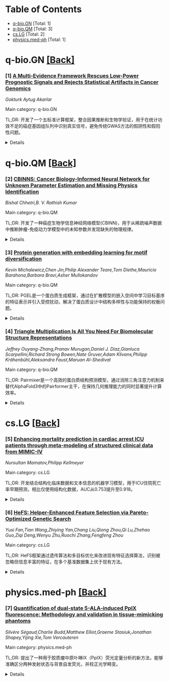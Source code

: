 <div id=toc></div>

# Table of Contents

- [q-bio.GN](#q-bio.GN) [Total: 1]
- [q-bio.QM](#q-bio.QM) [Total: 3]
- [cs.LG](#cs.LG) [Total: 2]
- [physics.med-ph](#physics.med-ph) [Total: 1]


<div id='q-bio.GN'></div>

# q-bio.GN [[Back]](#toc)

### [1] [A Multi-Evidence Framework Rescues Low-Power Prognostic Signals and Rejects Statistical Artifacts in Cancer Genomics](https://arxiv.org/abs/2510.18571)
*Gokturk Aytug Akarlar*

Main category: q-bio.GN

TL;DR: 开发了一个五标准计算框架，整合因果推断和生物学验证，用于在统计功效不足的癌症基因组队列中识别真实信号，避免传统GWAS方法的假阴性和假阳性问题。


<details>
  <summary>Details</summary>
Motivation: 标准癌症基因组关联研究在统计功效不足的队列中系统性地失败，在TCGA乳腺癌队列中低事件率导致严重的功效限制，产生已知驱动基因的假阴性和大乘客基因的假阳性。

Method: 开发了五标准计算框架，整合因果推断方法（逆概率加权、双重稳健估计）与正交生物学验证（表达、突变模式、文献证据）。

Result: 标准Cox+FDR方法在FDR<0.05时检测到零个基因，确认在功效不足设置中完全失败。框架正确识别RYR2为假阳性，KMT2C为需要验证的复杂候选基因。功效分析显示基因中位功效为15.1%，KMT2C仅29.8%功效。

Conclusion: 这种多证据方法为分析功效不足队列提供了模板，优先考虑生物学可解释性而非纯统计显著性。

Abstract: Motivation: Standard genome-wide association studies in cancer genomics rely
on statistical significance with multiple testing correction, but
systematically fail in underpowered cohorts. In TCGA breast cancer (n=967, 133
deaths), low event rates (13.8%) create severe power limitations, producing
false negatives for known drivers and false positives for large passenger
genes. Results: We developed a five-criteria computational framework
integrating causal inference (inverse probability weighting, doubly robust
estimation) with orthogonal biological validation (expression, mutation
patterns, literature evidence). Applied to TCGA-BRCA mortality analysis,
standard Cox+FDR detected zero genes at FDR<0.05, confirming complete failure
in underpowered settings. Our framework correctly identified RYR2 -- a cardiac
gene with no cancer function -- as a false positive despite nominal
significance (p=0.024), while identifying KMT2C as a complex candidate
requiring validation despite marginal significance (p=0.047, q=0.954). Power
analysis revealed median power of 15.1% across genes, with KMT2C achieving only
29.8% power (HR=1.55), explaining borderline statistical significance despite
strong biological evidence. The framework distinguished true signals from
artifacts through mutation pattern analysis: RYR2 showed 29.8% silent mutations
(passenger signature) with no hotspots, while KMT2C showed 6.7% silent
mutations with 31.4% truncating variants (driver signature). This
multi-evidence approach provides a template for analyzing underpowered cohorts,
prioritizing biological interpretability over purely statistical significance.
  Availability: All code and analysis pipelines available at
github.com/akarlaraytu/causal-inference-for-cancer-genomics

</details>


<div id='q-bio.QM'></div>

# q-bio.QM [[Back]](#toc)

### [2] [CBINNS: Cancer Biology-Informed Neural Network for Unknown Parameter Estimation and Missing Physics Identification](https://arxiv.org/abs/2510.17920)
*Bishal Chhetri,B. V. Rathish Kumar*

Main category: q-bio.QM

TL;DR: 开发了一种癌症生物学信息神经网络模型(CBINN)，用于从稀疏噪声数据中推断肿瘤-免疫动力学模型中的未知参数并发现缺失的物理规律。


<details>
  <summary>Details</summary>
Motivation: 肿瘤-免疫相互作用的动力学通常用微分方程建模，但这些模型存在未知参数需要估计，且由于生物复杂性，系统方程中可能存在未知或缺失项。

Method: 使用CBINN框架，在三个不同的非线性区室肿瘤-免疫模型上测试，评估其在多个合成噪声水平下的鲁棒性。

Result: CBINN模型能够有效估计未知模型参数，并发现控制这些生物系统的潜在物理规律或数学结构，即使从分散和噪声测量中也能实现。

Conclusion: 该方法在代表肿瘤-免疫相互作用常见动态模式的区室模型上验证了其通用性和有效性。

Abstract: The dynamics of tumor-immune interactions within a complex tumor
microenvironment are typically modeled using a system of ordinary differential
equations or partial differential equations. These models introduce some
unknown parameters that need to be estimated accurately and efficiently from
the limited and noisy experimental data. Moreover, due to the intricate
biological complexity and limitations in experimental measurements,
tumor-immune dynamics are not fully understood, and therefore, only partial
knowledge of the underlying physics may be available, resulting in unknown or
missing terms within the system of equations. In this study, we develop a
cancer biology-informed neural network model(CBINN) to infer the unknown
parameters in the system of equations as well as to discover the missing
physics from sparse and noisy measurements. We test the performance of the
CBINN model on three distinct nonlinear compartmental tumor-immune models and
evaluate its robustness across multiple synthetic noise levels. By harnessing
these highly nonlinear dynamics, our CBINN framework effectively estimates the
unknown model parameters and uncovers the underlying physical laws or
mathematical structures that govern these biological systems, even from
scattered and noisy measurements. The models chosen here represent the dynamic
patterns commonly observed in compartmental models of tumor-immune
interactions, thereby validating the generalizability and efficacy of our
methodology.

</details>


### [3] [Protein generation with embedding learning for motif diversification](https://arxiv.org/abs/2510.18790)
*Kevin Michalewicz,Chen Jin,Philip Alexander Teare,Tom Diethe,Mauricio Barahona,Barbara Bravi,Asher Mullokandov*

Main category: q-bio.QM

TL;DR: PGEL是一个蛋白质生成框架，通过在扩散模型的嵌入空间中学习目标基序的特征表示并引入受控扰动，解决了蛋白质设计中结构多样性与功能保持的权衡问题。


<details>
  <summary>Details</summary>
Motivation: 现有方法如RFdiffusion中的部分扩散无法平衡结构多样性与基序生物功能保持的权衡，小扰动产生与天然结构几乎相同的基序，而大扰动则违反几何约束。

Method: PGEL学习目标基序序列和结构特征的高维嵌入表示，在扩散模型冻结去噪器的表示空间中引入受控扰动来增强基序多样性。

Result: 在单体、蛋白质-蛋白质界面和癌症相关转录因子复合物三个代表性案例中，PGEL相比部分扩散实现了更大的结构多样性、更好的可设计性和改进的自一致性。

Conclusion: PGEL作为一种通用的嵌入驱动蛋白质生成策略，能够系统性地实现功能基序的可行多样化。

Abstract: A fundamental challenge in protein design is the trade-off between generating
structural diversity while preserving motif biological function. Current
state-of-the-art methods, such as partial diffusion in RFdiffusion, often fail
to resolve this trade-off: small perturbations yield motifs nearly identical to
the native structure, whereas larger perturbations violate the geometric
constraints necessary for biological function. We introduce Protein Generation
with Embedding Learning (PGEL), a general framework that learns
high-dimensional embeddings encoding sequence and structural features of a
target motif in the representation space of a diffusion model's frozen
denoiser, and then enhances motif diversity by introducing controlled
perturbations in the embedding space. PGEL is thus able to loosen geometric
constraints while satisfying typical design metrics, leading to more diverse
yet viable structures. We demonstrate PGEL on three representative cases: a
monomer, a protein-protein interface, and a cancer-related transcription factor
complex. In all cases, PGEL achieves greater structural diversity, better
designability, and improved self-consistency, as compared to partial diffusion.
Our results establish PGEL as a general strategy for embedding-driven protein
generation allowing for systematic, viable diversification of functional
motifs.

</details>


### [4] [Triangle Multiplication Is All You Need For Biomolecular Structure Representations](https://arxiv.org/abs/2510.18870)
*Jeffrey Ouyang-Zhang,Pranav Murugan,Daniel J. Diaz,Gianluca Scarpellini,Richard Strong Bowen,Nate Gruver,Adam Klivans,Philipp Krähenbühl,Aleksandra Faust,Maruan Al-Shedivat*

Main category: q-bio.QM

TL;DR: Pairmixer是一个高效的蛋白质结构预测模型，通过消除三角注意力机制来替代AlphaFold3中的Pairformer主干，在保持几何推理能力的同时显著提升计算效率。


<details>
  <summary>Details</summary>
Motivation: AlphaFold在蛋白质结构预测方面取得了突破，但在大规模应用如虚拟配体筛选、全蛋白质组折叠和从头设计时，计算成本和内存需求过高。Pairformer主干中的三角注意力机制成为主要瓶颈。

Method: 提出Pairmixer作为Pairformer的简化替代方案，消除计算昂贵的三角注意力，同时保留对结构预测至关重要的高阶几何推理能力。

Result: Pairmixer在折叠和对接基准测试中达到最先进水平，在长序列上推理速度提升4倍，训练成本降低34%。在BoltzDesign中采样速度提升2倍以上，可处理比Pairformer内存限制长30%的序列。

Conclusion: Pairmixer通过消除三角注意力机制显著提高了计算效率，缓解了下游应用的计算负担，为大规模蛋白质建模和设计提供了可行的解决方案。

Abstract: AlphaFold has transformed protein structure prediction, but emerging
applications such as virtual ligand screening, proteome-wide folding, and de
novo binder design demand predictions at a massive scale, where runtime and
memory costs become prohibitive. A major bottleneck lies in the Pairformer
backbone of AlphaFold3-style models, which relies on computationally expensive
triangular primitives-especially triangle attention-for pairwise reasoning. We
introduce Pairmixer, a streamlined alternative that eliminates triangle
attention while preserving higher-order geometric reasoning capabilities that
are critical for structure prediction. Pairmixer substantially improves
computational efficiency, matching state-of-the-art structure predictors across
folding and docking benchmarks, delivering up to 4x faster inference on long
sequences while reducing training cost by 34%. Its efficiency alleviates the
computational burden of downstream applications such as modeling large protein
complexes, high-throughput ligand and binder screening, and hallucination-based
design. Within BoltzDesign, for example, Pairmixer delivers over 2x faster
sampling and scales to sequences ~30% longer than the memory limits of
Pairformer.

</details>


<div id='cs.LG'></div>

# cs.LG [[Back]](#toc)

### [5] [Enhancing mortality prediction in cardiac arrest ICU patients through meta-modeling of structured clinical data from MIMIC-IV](https://arxiv.org/abs/2510.18103)
*Nursultan Mamatov,Philipp Kellmeyer*

Main category: cs.LG

TL;DR: 开发结合结构化临床数据和文本信息的机器学习模型，用于ICU住院死亡率早期预测，相比仅使用结构化数据，AUC从0.753提升至0.918。


<details>
  <summary>Details</summary>
Motivation: ICU住院死亡率的准确早期预测对于及时临床干预和资源分配至关重要。

Method: 使用LASSO和XGBoost进行特征选择，然后基于两种模型识别的重要特征训练多元逻辑回归。使用TF-IDF和BERT嵌入整合文本特征。

Result: 结合结构和文本输入的最终逻辑回归模型AUC达到0.918，相比仅使用结构化数据的0.753，相对提升22%。决策曲线分析显示在广泛阈值概率范围内具有优越的标准化净收益。

Conclusion: 非结构化临床记录具有额外的预后价值，应整合到可解释的特征驱动风险预测模型中用于ICU患者。

Abstract: Accurate early prediction of in-hospital mortality in intensive care units
(ICUs) is essential for timely clinical intervention and efficient resource
allocation. This study develops and evaluates machine learning models that
integrate both structured clinical data and unstructured textual information,
specifically discharge summaries and radiology reports, from the MIMIC-IV
database. We used LASSO and XGBoost for feature selection, followed by a
multivariate logistic regression trained on the top features identified by both
models. Incorporating textual features using TF-IDF and BERT embeddings
significantly improved predictive performance. The final logistic regression
model, which combined structured and textual input, achieved an AUC of 0.918,
compared to 0.753 when using structured data alone, a relative improvement 22%.
The analysis of the decision curve demonstrated a superior standardized net
benefit in a wide range of threshold probabilities (0.2-0.8), confirming the
clinical utility of the model. These results underscore the added prognostic
value of unstructured clinical notes and support their integration into
interpretable feature-driven risk prediction models for ICU patients.

</details>


### [6] [HeFS: Helper-Enhanced Feature Selection via Pareto-Optimized Genetic Search](https://arxiv.org/abs/2510.18575)
*Yusi Fan,Tian Wang,Zhiying Yan,Chang Liu,Qiong Zhou,Qi Lu,Zhehao Guo,Ziqi Deng,Wenyu Zhu,Ruochi Zhang,Fengfeng Zhou*

Main category: cs.LG

TL;DR: HeFS框架通过遗传算法和多目标优化来改进现有特征选择算法，识别被忽略但信息丰富的特征，在多个基准数据集上优于现有方法。


<details>
  <summary>Details</summary>
Motivation: 传统特征选择方法容易过早收敛，难以捕捉复杂特征关系，特别是在高维数据中。

Method: 使用偏置初始化方案和比率引导变异机制的遗传算法，结合基于Pareto的多目标优化来最大化预测精度和特征互补性。

Result: 在18个基准数据集上的实验表明，HeFS能持续识别被忽略的信息特征，在胃癌分类、药物毒性预测等领域表现优于现有方法。

Conclusion: HeFS框架能有效改进特征选择结果，识别互补特征，提升分类性能。

Abstract: Feature selection is a combinatorial optimization problem that is NP-hard.
Conventional approaches often employ heuristic or greedy strategies, which are
prone to premature convergence and may fail to capture subtle yet informative
features. This limitation becomes especially critical in high-dimensional
datasets, where complex and interdependent feature relationships prevail. We
introduce the HeFS (Helper-Enhanced Feature Selection) framework to refine
feature subsets produced by existing algorithms. HeFS systematically searches
the residual feature space to identify a Helper Set - features that complement
the original subset and improve classification performance. The approach
employs a biased initialization scheme and a ratio-guided mutation mechanism
within a genetic algorithm, coupled with Pareto-based multi-objective
optimization to jointly maximize predictive accuracy and feature
complementarity. Experiments on 18 benchmark datasets demonstrate that HeFS
consistently identifies overlooked yet informative features and achieves
superior performance over state-of-the-art methods, including in challenging
domains such as gastric cancer classification, drug toxicity prediction, and
computer science applications. The code and datasets are available at
https://healthinformaticslab.org/supp/.

</details>


<div id='physics.med-ph'></div>

# physics.med-ph [[Back]](#toc)

### [7] [Quantification of dual-state 5-ALA-induced PpIX fluorescence: Methodology and validation in tissue-mimicking phantoms](https://arxiv.org/abs/2510.18387)
*Silvère Ségaud,Charlie Budd,Matthew Elliot,Graeme Stasiuk,Jonathan Shapey,Yijing Xie,Tom Vercauteren*

Main category: physics.med-ph

TL;DR: 提出了一种用于胶质瘤中原卟啉IX（PpIX）荧光定量分析的新方法，能够准确区分两种发射状态与背景自发荧光，并校正光学畸变。


<details>
  <summary>Details</summary>
Motivation: 现有定量荧光系统使用简化的模型，无法同时模拟荧光团与组织光学特性或微环境的复杂相互作用，存在系统性误差风险。

Method: 开发了新型组织模拟模型，复制胶质瘤组织的光学特性和PpIX荧光的光化学变异性。通过无监督方法区分PpIX发射状态，并进行波长依赖性光学畸变校正。

Result: 该方法与真实PpIX浓度呈现强相关性（R² = 0.918±0.002）。

Conclusion: 该工作流程在临床环境中具有实现稳健、定量PpIX荧光成像的潜力。

Abstract: Quantification of protoporphyrin IX (PpIX) fluorescence in human brain
tumours has the potential to significantly improve patient outcomes in
neuro-oncology, but represents a formidable imaging challenge. Protoporphyrin
is a biological molecule which interacts with the tissue micro-environment to
form two photochemical states in glioma. Each exhibits markedly different
quantum efficiencies, with distinct but overlapping emission spectra that also
overlap with tissue autofluorescence. Fluorescence emission is known to be
distorted by the intrinsic optical properties of tissue, coupled with marked
intra-tumoural heterogeneity as a hallmark of glioma tumours. Existing
quantitative fluorescence systems are developed and validated using simplified
phantoms that do not simultaneously mimic the complex interactions between
fluorophores and tissue optical properties or micro-environment. Consequently,
existing systems risk introducing systematic errors into PpIX quantification
when used in tissue. In this work, we introduce a novel pipeline for
quantification of PpIX in glioma, which robustly differentiates both emission
states from background autofluorescence without reliance on a priori spectral
information, and accounts for variations in their quantum efficiency. Unmixed
PpIX emission forms are then corrected for wavelength-dependent optical
distortions and weighted for accurate quantification. Significantly, this
pipeline is developed and validated using novel tissue-mimicking phantoms
replicating the optical properties of glioma tissues and photochemical
variability of PpIX fluorescence in glioma. Our workflow achieves strong
correlation with ground-truth PpIX concentrations (R2 = 0.918+-0.002),
demonstrating its potential for robust, quantitative PpIX fluorescence imaging
in clinical settings.

</details>
